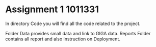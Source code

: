 # Assignment 1  1011331

In directory Code you will find all the code related to the project.

Folder Data  provides small data and link to GIGA data.
Reports Folder contains all report and also instruction on Deployment.





